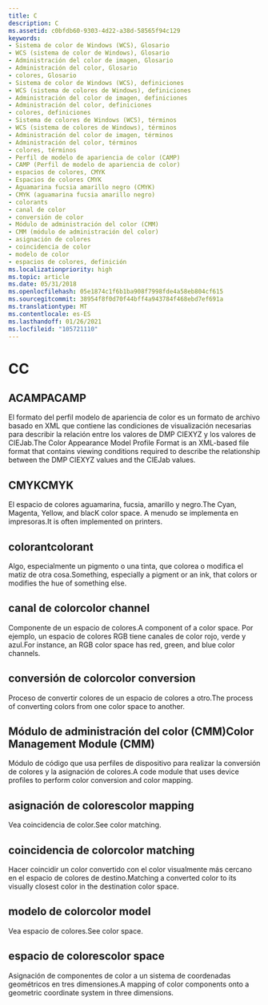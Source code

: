 ```yaml
---
title: C
description: C
ms.assetid: c0bfdb60-9303-4d22-a38d-58565f94c129
keywords:
- Sistema de color de Windows (WCS), Glosario
- WCS (sistema de color de Windows), Glosario
- Administración del color de imagen, Glosario
- Administración del color, Glosario
- colores, Glosario
- Sistema de color de Windows (WCS), definiciones
- WCS (sistema de colores de Windows), definiciones
- Administración del color de imagen, definiciones
- Administración del color, definiciones
- colores, definiciones
- Sistema de colores de Windows (WCS), términos
- WCS (sistema de colores de Windows), términos
- Administración del color de imagen, términos
- Administración del color, términos
- colores, términos
- Perfil de modelo de apariencia de color (CAMP)
- CAMP (Perfil de modelo de apariencia de color)
- espacios de colores, CMYK
- Espacios de colores CMYK
- Aguamarina fucsia amarillo negro (CMYK)
- CMYK (aguamarina fucsia amarillo negro)
- colorants
- canal de color
- conversión de color
- Módulo de administración del color (CMM)
- CMM (módulo de administración del color)
- asignación de colores
- coincidencia de color
- modelo de color
- espacios de colores, definición
ms.localizationpriority: high
ms.topic: article
ms.date: 05/31/2018
ms.openlocfilehash: 05e1874c1f6b1ba908f7998fde4a58eb804cf615
ms.sourcegitcommit: 38954f8f0d70f44bff4a943784f468ebd7ef691a
ms.translationtype: MT
ms.contentlocale: es-ES
ms.lasthandoff: 01/26/2021
ms.locfileid: "105721110"
---
```

# <a name="c"></a><span data-ttu-id="801e5-133">C</span><span class="sxs-lookup"><span data-stu-id="801e5-133">C</span></span>

## <a name="camp"></a><span data-ttu-id="801e5-134">ACAMPA</span><span class="sxs-lookup"><span data-stu-id="801e5-134">CAMP</span></span>

<span data-ttu-id="801e5-135">El formato del perfil modelo de apariencia de color es un formato de archivo basado en XML que contiene las condiciones de visualización necesarias para describir la relación entre los valores de DMP CIEXYZ y los valores de CIEJab.</span><span class="sxs-lookup"><span data-stu-id="801e5-135">The Color Appearance Model Profile Format is an XML-based file format that contains viewing conditions required to describe the relationship between the DMP CIEXYZ values and the CIEJab values.</span></span>

## <a name="cmyk"></a><span data-ttu-id="801e5-136">CMYK</span><span class="sxs-lookup"><span data-stu-id="801e5-136">CMYK</span></span>

<span data-ttu-id="801e5-137">El espacio de colores aguamarina, fucsia, amarillo y negro.</span><span class="sxs-lookup"><span data-stu-id="801e5-137">The Cyan, Magenta, Yellow, and blacK color space.</span></span> <span data-ttu-id="801e5-138">A menudo se implementa en impresoras.</span><span class="sxs-lookup"><span data-stu-id="801e5-138">It is often implemented on printers.</span></span>

## <a name="colorant"></a><span data-ttu-id="801e5-139">colorant</span><span class="sxs-lookup"><span data-stu-id="801e5-139">colorant</span></span>

<span data-ttu-id="801e5-140">Algo, especialmente un pigmento o una tinta, que colorea o modifica el matiz de otra cosa.</span><span class="sxs-lookup"><span data-stu-id="801e5-140">Something, especially a pigment or an ink, that colors or modifies the hue of something else.</span></span>

## <a name="color-channel"></a><span data-ttu-id="801e5-141">canal de color</span><span class="sxs-lookup"><span data-stu-id="801e5-141">color channel</span></span>

<span data-ttu-id="801e5-142">Componente de un espacio de colores.</span><span class="sxs-lookup"><span data-stu-id="801e5-142">A component of a color space.</span></span> <span data-ttu-id="801e5-143">Por ejemplo, un espacio de colores RGB tiene canales de color rojo, verde y azul.</span><span class="sxs-lookup"><span data-stu-id="801e5-143">For instance, an RGB color space has red, green, and blue color channels.</span></span>

## <a name="color-conversion"></a><span data-ttu-id="801e5-144">conversión de color</span><span class="sxs-lookup"><span data-stu-id="801e5-144">color conversion</span></span>

<span data-ttu-id="801e5-145">Proceso de convertir colores de un espacio de colores a otro.</span><span class="sxs-lookup"><span data-stu-id="801e5-145">The process of converting colors from one color space to another.</span></span>

## <a name="color-management-module-cmm"></a><span data-ttu-id="801e5-146">Módulo de administración del color (CMM)</span><span class="sxs-lookup"><span data-stu-id="801e5-146">Color Management Module (CMM)</span></span>

<span data-ttu-id="801e5-147">Módulo de código que usa perfiles de dispositivo para realizar la conversión de colores y la asignación de colores.</span><span class="sxs-lookup"><span data-stu-id="801e5-147">A code module that uses device profiles to perform color conversion and color mapping.</span></span>

## <a name="color-mapping"></a><span data-ttu-id="801e5-148">asignación de colores</span><span class="sxs-lookup"><span data-stu-id="801e5-148">color mapping</span></span>

<span data-ttu-id="801e5-149">Vea coincidencia de color.</span><span class="sxs-lookup"><span data-stu-id="801e5-149">See color matching.</span></span>

## <a name="color-matching"></a><span data-ttu-id="801e5-150">coincidencia de color</span><span class="sxs-lookup"><span data-stu-id="801e5-150">color matching</span></span>

<span data-ttu-id="801e5-151">Hacer coincidir un color convertido con el color visualmente más cercano en el espacio de colores de destino.</span><span class="sxs-lookup"><span data-stu-id="801e5-151">Matching a converted color to its visually closest color in the destination color space.</span></span>

## <a name="color-model"></a><span data-ttu-id="801e5-152">modelo de color</span><span class="sxs-lookup"><span data-stu-id="801e5-152">color model</span></span>

<span data-ttu-id="801e5-153">Vea espacio de colores.</span><span class="sxs-lookup"><span data-stu-id="801e5-153">See color space.</span></span>

## <a name="color-space"></a><span data-ttu-id="801e5-154">espacio de colores</span><span class="sxs-lookup"><span data-stu-id="801e5-154">color space</span></span>

<span data-ttu-id="801e5-155">Asignación de componentes de color a un sistema de coordenadas geométricos en tres dimensiones.</span><span class="sxs-lookup"><span data-stu-id="801e5-155">A mapping of color components onto a geometric coordinate system in three dimensions.</span></span>

 

 




